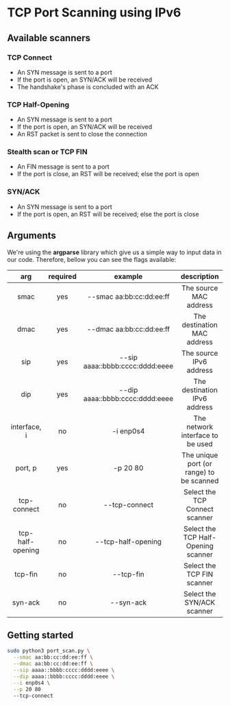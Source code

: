 # TCP Port Scanning using IPv6

## Available scanners
### TCP Connect
- An SYN message is sent to a port
- If the port is open, an SYN/ACK will be received
- The handshake's phase is concluded with an ACK
### TCP Half-Opening
- An SYN message is sent to a port
- If the port is open, an SYN/ACK will be received
- An RST packet is sent to close the connection
### Stealth scan or TCP FIN
- An FIN message is sent to a port
- If the port is close, an RST will be received; else the port is open
### SYN/ACK
- An SYN message is sent to a port
- If the port is open, an RST will be received; else the port is close

## Arguments
We're using the **argparse** library which give us a simple way to input data in our code. Therefore, bellow you can see the flags available:

|      **arg**     | **required** |           **example**           |              **description**             |
|:----------------:|:------------:|:-------------------------------:|:----------------------------------------:|
|       smac       |      yes     |     --smac aa:bb:cc:dd:ee:ff    |          The source MAC address          |
|       dmac       |      yes     |     --dmac aa:bb:cc:dd:ee:ff    |        The destination MAC address       |
|        sip       |      yes     | --sip aaaa::bbbb:cccc:dddd:eeee |          The source IPv6 address         |
|        dip       |      yes     | --dip aaaa::bbbb:cccc:dddd:eeee |       The destination IPv6 address       |
|   interface, i   |      no      |            -i enp0s4            |     The network interface to be used     |
|      port, p     |      yes     |             -p 20 80            | The unique port (or range) to be scanned |
|    tcp-connect   |      no      |          --tcp-connect          |      Select the TCP Connect scanner      |
| tcp-half-opening |      no      |        --tcp-half-opening       |    Select the TCP Half-Opening scanner   |
|      tcp-fin     |      no      |            --tcp-fin            |        Select the TCP FIN scanner        |
|      syn-ack     |      no      |            --syn-ack            |        Select the SYN/ACK scanner        |

## Getting started
```bash
sudo python3 port_scan.py \
  --smac aa:bb:cc:dd:ee:ff \
  --dmac aa:bb:cc:dd:ee:ff \
  --sip aaaa::bbbb:cccc:dddd:eeee \
  --dip aaaa::bbbb:cccc:dddd:eeee \
  --i enp0s4 \
  --p 20 80
  --tcp-connect
```
